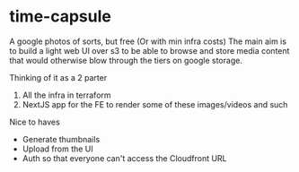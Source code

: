 # time-capsule

A google photos of sorts, but free (Or with min infra costs)
The main aim is to build a light web UI over s3 to be able to browse and store media content that would otherwise blow through the tiers on google storage.

Thinking of it as a 2 parter
1. All the infra in terraform
2. NextJS app for the FE to render some of these images/videos and such

Nice to haves
- Generate thumbnails 
- Upload from the UI
- Auth so that everyone can't access the Cloudfront URL
